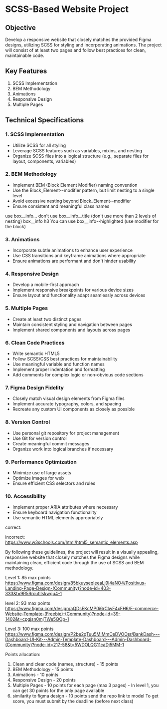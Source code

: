 # SCSS-Based Website Project

## Objective
Develop a responsive website that closely matches the provided Figma designs, utilizing SCSS for styling and incorporating animations. The project will consist of at least two pages and follow best practices for clean, maintainable code.

## Key Features
1. SCSS Implementation
2. BEM Methodology
3. Animations
4. Responsive Design
5. Multiple Pages

## Technical Specifications

### 1. SCSS Implementation
- Utilize SCSS for all styling
- Leverage SCSS features such as variables, mixins, and nesting
- Organize SCSS files into a logical structure (e.g., separate files for layout, components, variables)

### 2. BEM Methodology
- Implement BEM (Block Element Modifier) naming convention
- Use the Block_Element--modifier pattern, but limit nesting to a single level
- Avoid excessive nesting beyond Block_Element--modifier
- Ensure consistent and meaningful class names

use box__info... don't use box__info__title (don't use more than 2 levels of nesting) box__info h3
You can use box__info--highlighted (use modifier for the block)



### 3. Animations
- Incorporate subtle animations to enhance user experience
- Use CSS transitions and keyframe animations where appropriate
- Ensure animations are performant and don't hinder usability

### 4. Responsive Design
- Develop a mobile-first approach
- Implement responsive breakpoints for various device sizes
- Ensure layout and functionality adapt seamlessly across devices

### 5. Multiple Pages
- Create at least two distinct pages
- Maintain consistent styling and navigation between pages
- Implement shared components and layouts across pages

### 6. Clean Code Practices
- Write semantic HTML5
- Follow SCSS/CSS best practices for maintainability
- Use meaningful variable and function names
- Implement proper indentation and formatting
- Add comments for complex logic or non-obvious code sections

### 7. Figma Design Fidelity
- Closely match visual design elements from Figma files
- Implement accurate typography, colors, and spacing
- Recreate any custom UI components as closely as possible

### 8. Version Control
- Use personal git repository for project management
- Use Git for version control
- Create meaningful commit messages
- Organize work into logical branches if necessary

### 9. Performance Optimization
- Minimize use of large assets
- Optimize images for web
- Ensure efficient CSS selectors and rules

### 10. Accessibility
- Implement proper ARIA attributes where necessary
- Ensure keyboard navigation functionality
- Use semantic HTML elements appropriately

correct: <footer> incorrect: <div class="footer">
https://www.w3schools.com/html/html5_semantic_elements.asp

By following these guidelines, the project will result in a visually appealing, responsive website that closely matches the Figma designs while maintaining clean, efficient code through the use of SCSS and BEM methodology.

Level 1: 85 max points
https://www.figma.com/design/85bkuyseqleeaLj9i4aNO4/Positivus-Landing-Page-Design-(Community)?node-id=403-333&t=9R5RrcutIIskwgu4-1

level 2: 93 max points
https://www.figma.com/design/aQDsEKcMP0i6rClwF4xFH6/E-commerce-Website-Template-(Freebie)-(Community)?node-id=39-1402&t=cpgjsn0mjTWe5QOp-1


Level 3: 100 max points
https://www.figma.com/design/P2be2qTuu5MIMmCeDVOOsr/BankDash---Dashboard-UI-Kit---Admin-Template-Dashboard---Admin-Dashboard-(Community)?node-id=217-58&t=5WDOLQG11caDj5MM-1 

Points allocation:
1. Clean and clear code (names, structure) - 15 points
2. BEM Methodology - 15 points
3. Animations - 10 points
4. Responsive Design - 20 points
5. Multiple Pages - 10 points for each page (max 3 pages) - In level 1, you can get 30 points for the only page available
6. similarity to figma design - 10 points
send the repo link to model
To get score, you must submit by the deadline (before next class)
